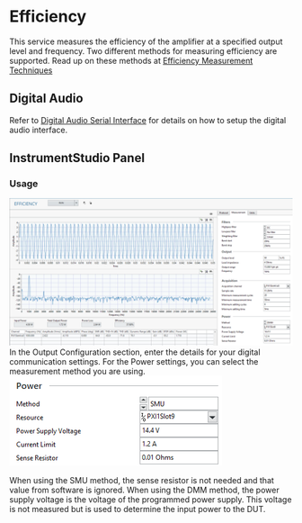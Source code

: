 # Efficiency

This service measures the efficiency of the amplifier at a specified output level and frequency. Two different methods for measuring efficiency are supported. Read up on these methods at [Efficiency Measurement Techniques](common/efficiency-measurement.md)

## Digital Audio

Refer to [Digital Audio Serial Interface](../measurements/common/digital-serial.md) for details on how to setup the digital audio interface.

## InstrumentStudio Panel

### Usage

![Efficiency Panel](meas-images/efficiency.png)
In the Output Configuration section, enter the details for your digital communication settings. For the Power settings, you can select the measurement method you are using.  
![Efficiency Measurement Settings](meas-images/efficiency-meas-settings.png)

When using the SMU method, the sense resistor is not needed and that value from software is ignored. When using the DMM method, the power supply voltage is the voltage of the programmed power supply. This voltage is not measured but is used to determine the input power to the DUT.
